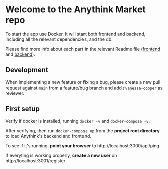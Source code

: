 # Welcome to the Anythink Market repo

To start the app use Docker. It will start both frontend and backend, including all the relevant dependencies, and the db.

Please find more info about each part in the relevant Readme file ([frontend](frontend/readme.md) and [backend](backend/README.md)).

## Development

When implementing a new feature or fixing a bug, please create a new pull request against `main` from a feature/bug branch and add `@vanessa-cooper` as reviewer.

## First setup

Verify if docker is installed, running ```docker -v``` and ```docker-compose -v```.

After verifying, then run ```docker-compose up``` from the **project root directory** to load Anythink's backend and frontend.

To see if it's running, **point your browser** to http://localhost:3000/api/ping

If everyting is working properly, **create a new user** on http://localhost:3001/register

